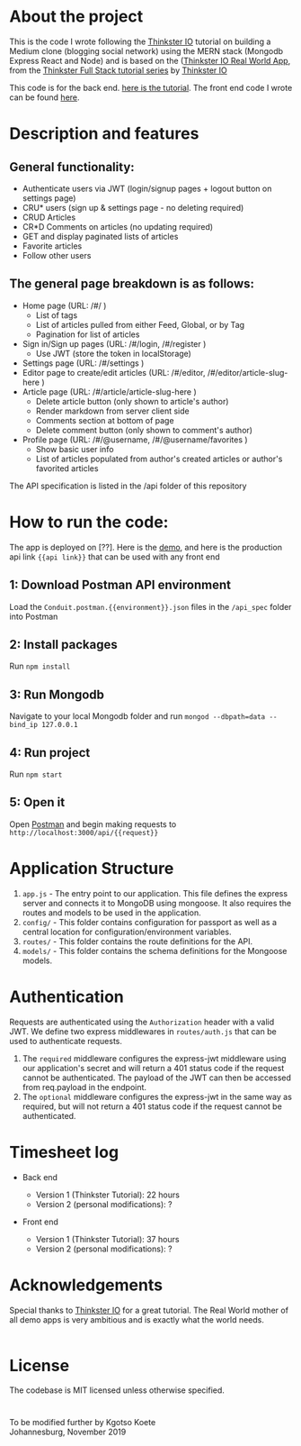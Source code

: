 # About the project

This is the code I wrote following the [Thinkster IO](https://thinkster.io/) tutorial on building a Medium clone (blogging social network) using the MERN stack (Mongodb Express React and Node) and is based on the ([Thinkster IO Real World App](https://github.com/gothinkster/realworld), from the [Thinkster Full Stack tutorial series](https://thinkster.io/tutorials/fullstack) by [Thinkster IO](https://thinkster.io/)

This code is for the back end. [here is the tutorial](https://thinkster.io/tutorials/node-json-api). The front end code I wrote can be found [here]().

# Description and features

## General functionality:

- Authenticate users via JWT (login/signup pages + logout button on settings page)
- CRU\* users (sign up & settings page - no deleting required)
- CRUD Articles
- CR\*D Comments on articles (no updating required)
- GET and display paginated lists of articles
- Favorite articles
- Follow other users

## The general page breakdown is as follows:

- Home page (URL: /#/ )
  - List of tags
  - List of articles pulled from either Feed, Global, or by Tag
  - Pagination for list of articles
- Sign in/Sign up pages (URL: /#/login, /#/register )
  - Use JWT (store the token in localStorage)
- Settings page (URL: /#/settings )
- Editor page to create/edit articles (URL: /#/editor, /#/editor/article-slug-here )
- Article page (URL: /#/article/article-slug-here )
  - Delete article button (only shown to article's author)
  - Render markdown from server client side
  - Comments section at bottom of page
  - Delete comment button (only shown to comment's author)
- Profile page (URL: /#/@username, /#/@username/favorites )
  - Show basic user info
  - List of articles populated from author's created articles or author's favorited articles

The API specification is listed in the /api folder of this repository

# How to run the code:

The app is deployed on [??]. Here is the [demo](), and here is the production api link `{{api link}}` that can be used with any front end

## 1: Download Postman API environment

Load the `Conduit.postman.{{environment}}.json` files in the `/api_spec` folder into Postman

## 2: Install packages

Run `npm install`

## 3: Run Mongodb

Navigate to your local Mongodb folder and run `mongod --dbpath=data --bind_ip 127.0.0.1`

## 4: Run project

Run `npm start`

## 5: Open it

Open [Postman](https://www.getpostman.com/) and begin making requests to `http://localhost:3000/api/{{request}}`

# Application Structure

1. `app.js` - The entry point to our application. This file defines the express server and connects it to MongoDB using mongoose. It also requires the routes and models to be used in the application.
2. `config/` - This folder contains configuration for passport as well as a central location for configuration/environment variables.
3. `routes/` - This folder contains the route definitions for the API.
4. `models/` - This folder contains the schema definitions for the Mongoose models.

# Authentication

Requests are authenticated using the `Authorization` header with a valid JWT. We define two express middlewares in `routes/auth.js` that can be used to authenticate requests.

1. The `required` middleware configures the express-jwt middleware using our application's secret and will return a 401 status code if the request cannot be authenticated. The payload of the JWT can then be accessed from req.payload in the endpoint.
2. The `optional` middleware configures the express-jwt in the same way as required, but will not return a 401 status code if the request cannot be authenticated.

# Timesheet log

- Back end

  - Version 1 (Thinkster Tutorial): 22 hours
  - Version 2 (personal modifications): ?

- Front end

  - Version 1 (Thinkster Tutorial): 37 hours
  - Version 2 (personal modifications): ?

# Acknowledgements

Special thanks to [Thinkster IO](https://thinkster.io/) for a great tutorial. The Real World mother of all demo apps is very ambitious and is exactly what the world needs.
<br/>
<br/>

# License

The codebase is MIT licensed unless otherwise specified.

#

To be modified further by Kgotso Koete
<br/>
Johannesburg, November 2019
